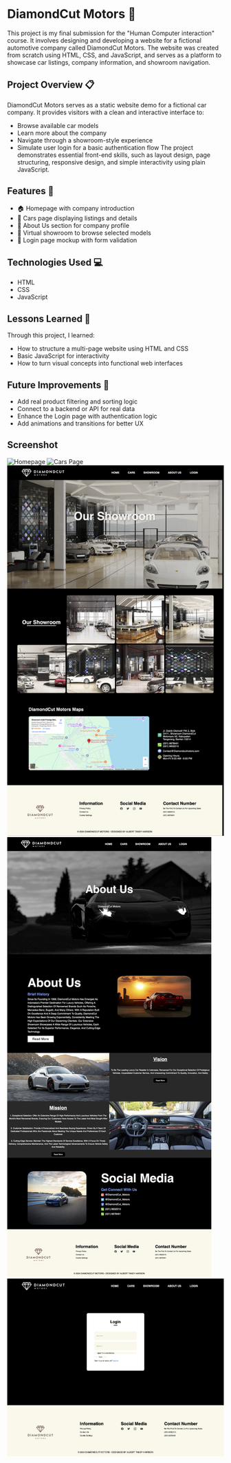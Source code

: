 # DiamondCut Motors 🚗

This project is my final submission for the "Human Computer interaction" course. It involves designing and developing a website for a fictional automotive company called DiamondCut Motors. 
The website was created from scratch using HTML, CSS, and JavaScript, and serves as a platform to showcase car listings, company information, and showroom navigation.

## Project Overview 📋

DiamondCut Motors serves as a static website demo for a fictional car company. It provides visitors with a clean and interactive interface to:
- Browse available car models
- Learn more about the company
- Navigate through a showroom-style experience
- Simulate user login for a basic authentication flow
The project demonstrates essential front-end skills, such as layout design, page structuring, responsive design, and simple interactivity using plain JavaScript.

## Features 🎯
- 🏠 Homepage with company introduction
- 🚗 Cars page displaying listings and details
- 🧾 About Us section for company profile
- 🏢 Virtual showroom to browse selected models
- 🔐 Login page mockup with form validation

## Technologies Used 💻
- HTML
- CSS
- JavaScript
  
## Lessons Learned 🧠

Through this project, I learned:
- How to structure a multi-page website using HTML and CSS
- Basic JavaScript for interactivity
- How to turn visual concepts into functional web interfaces

## Future Improvements 🔧
- Add real product filtering and sorting logic
- Connect to a backend or API for real data
- Enhance the Login page with authentication logic
- Add animations and transitions for better UX

## Screenshot
![Homepage](imagess/image1.png)
![Cars Page](imagess/image2.png)
![Showroom](imagess/image3.png)
![About Us](imagess/image4.png)
![Login Page](imagess/image5.png)
